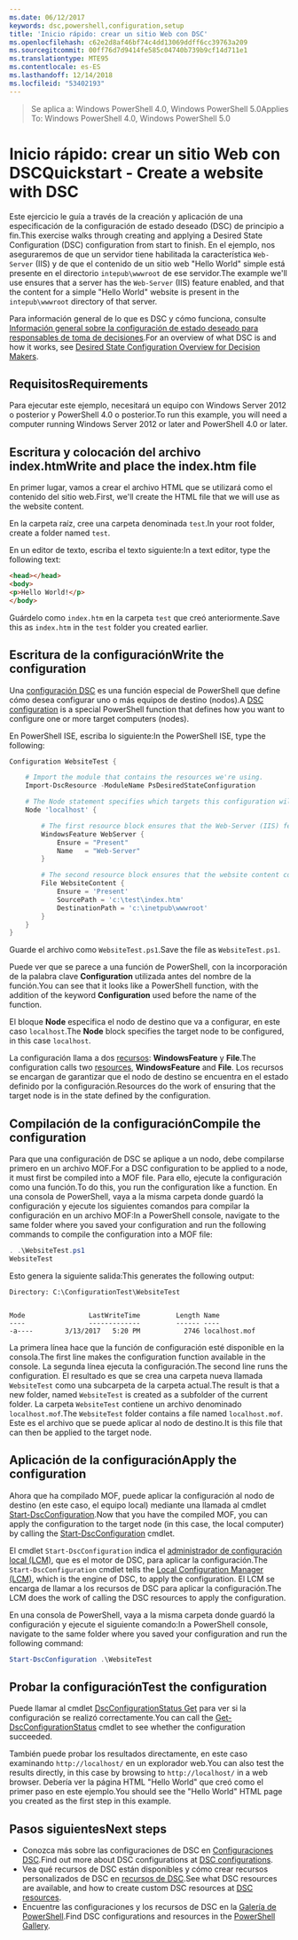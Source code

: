 ```yaml
---
ms.date: 06/12/2017
keywords: dsc,powershell,configuration,setup
title: 'Inicio rápido: crear un sitio Web con DSC'
ms.openlocfilehash: c62e2d8af46bf74c4dd13069ddff6cc39763a209
ms.sourcegitcommit: 00ff76d7d9414fe585c04740b739b9cf14d711e1
ms.translationtype: MTE95
ms.contentlocale: es-ES
ms.lasthandoff: 12/14/2018
ms.locfileid: "53402193"
---
```

> <span data-ttu-id="95020-103">Se aplica a: Windows PowerShell 4.0, Windows PowerShell 5.0</span><span class="sxs-lookup"><span data-stu-id="95020-103">Applies To: Windows PowerShell 4.0, Windows PowerShell 5.0</span></span>

# <a name="quickstart---create-a-website-with-dsc"></a><span data-ttu-id="95020-104">Inicio rápido: crear un sitio Web con DSC</span><span class="sxs-lookup"><span data-stu-id="95020-104">Quickstart - Create a website with DSC</span></span>

<span data-ttu-id="95020-105">Este ejercicio le guía a través de la creación y aplicación de una especificación de la configuración de estado deseado (DSC) de principio a fin.</span><span class="sxs-lookup"><span data-stu-id="95020-105">This exercise walks through creating and applying a Desired State Configuration (DSC) configuration from start to finish.</span></span>
<span data-ttu-id="95020-106">En el ejemplo, nos aseguraremos de que un servidor tiene habilitada la característica `Web-Server` (IIS) y de que el contenido de un sitio web "Hello World" simple está presente en el directorio `intepub\wwwroot` de ese servidor.</span><span class="sxs-lookup"><span data-stu-id="95020-106">The example we'll use ensures that a server has the `Web-Server` (IIS) feature enabled, and that the content for a simple "Hello World" website is present in the `intepub\wwwroot` directory of that server.</span></span>

<span data-ttu-id="95020-107">Para información general de lo que es DSC y cómo funciona, consulte [Información general sobre la configuración de estado deseado para responsables de toma de decisiones](../overview/decisionMaker.md).</span><span class="sxs-lookup"><span data-stu-id="95020-107">For an overview of what DSC is and how it works, see [Desired State Configuration Overview for Decision Makers](../overview/decisionMaker.md).</span></span>

## <a name="requirements"></a><span data-ttu-id="95020-108">Requisitos</span><span class="sxs-lookup"><span data-stu-id="95020-108">Requirements</span></span>

<span data-ttu-id="95020-109">Para ejecutar este ejemplo, necesitará un equipo con Windows Server 2012 o posterior y PowerShell 4.0 o posterior.</span><span class="sxs-lookup"><span data-stu-id="95020-109">To run this example, you will need a computer running Windows Server 2012 or later and PowerShell 4.0 or later.</span></span>

## <a name="write-and-place-the-indexhtm-file"></a><span data-ttu-id="95020-110">Escritura y colocación del archivo index.htm</span><span class="sxs-lookup"><span data-stu-id="95020-110">Write and place the index.htm file</span></span>

<span data-ttu-id="95020-111">En primer lugar, vamos a crear el archivo HTML que se utilizará como el contenido del sitio web.</span><span class="sxs-lookup"><span data-stu-id="95020-111">First, we'll create the HTML file that we will use as the website content.</span></span>

<span data-ttu-id="95020-112">En la carpeta raíz, cree una carpeta denominada `test`.</span><span class="sxs-lookup"><span data-stu-id="95020-112">In your root folder, create a folder named `test`.</span></span>

<span data-ttu-id="95020-113">En un editor de texto, escriba el texto siguiente:</span><span class="sxs-lookup"><span data-stu-id="95020-113">In a text editor, type the following text:</span></span>

```html
<head></head>
<body>
<p>Hello World!</p>
</body>
```

<span data-ttu-id="95020-114">Guárdelo como `index.htm` en la carpeta `test` que creó anteriormente.</span><span class="sxs-lookup"><span data-stu-id="95020-114">Save this as `index.htm` in the `test` folder you created earlier.</span></span>

## <a name="write-the-configuration"></a><span data-ttu-id="95020-115">Escritura de la configuración</span><span class="sxs-lookup"><span data-stu-id="95020-115">Write the configuration</span></span>

<span data-ttu-id="95020-116">Una [configuración DSC](../configurations/configurations.md) es una función especial de PowerShell que define cómo desea configurar uno o más equipos de destino (nodos).</span><span class="sxs-lookup"><span data-stu-id="95020-116">A [DSC configuration](../configurations/configurations.md) is a special PowerShell function that defines how you want to configure one or more target computers (nodes).</span></span>

<span data-ttu-id="95020-117">En PowerShell ISE, escriba lo siguiente:</span><span class="sxs-lookup"><span data-stu-id="95020-117">In the PowerShell ISE, type the following:</span></span>

```powershell
Configuration WebsiteTest {

    # Import the module that contains the resources we're using.
    Import-DscResource -ModuleName PsDesiredStateConfiguration

    # The Node statement specifies which targets this configuration will be applied to.
    Node 'localhost' {

        # The first resource block ensures that the Web-Server (IIS) feature is enabled.
        WindowsFeature WebServer {
            Ensure = "Present"
            Name   = "Web-Server"
        }

        # The second resource block ensures that the website content copied to the website root folder.
        File WebsiteContent {
            Ensure = 'Present'
            SourcePath = 'c:\test\index.htm'
            DestinationPath = 'c:\inetpub\wwwroot'
        }
    }
}
```

<span data-ttu-id="95020-118">Guarde el archivo como `WebsiteTest.ps1`.</span><span class="sxs-lookup"><span data-stu-id="95020-118">Save the file as `WebsiteTest.ps1`.</span></span>

<span data-ttu-id="95020-119">Puede ver que se parece a una función de PowerShell, con la incorporación de la palabra clave **Configuration** utilizada antes del nombre de la función.</span><span class="sxs-lookup"><span data-stu-id="95020-119">You can see that it looks like a PowerShell function, with the addition of the keyword **Configuration** used before the name of the function.</span></span>

<span data-ttu-id="95020-120">El bloque **Node** especifica el nodo de destino que va a configurar, en este caso `localhost`.</span><span class="sxs-lookup"><span data-stu-id="95020-120">The **Node** block specifies the target node to be configured, in this case `localhost`.</span></span>

<span data-ttu-id="95020-121">La configuración llama a dos [recursos](../resources/resources.md): **WindowsFeature** y **File**.</span><span class="sxs-lookup"><span data-stu-id="95020-121">The configuration calls two [resources](../resources/resources.md), **WindowsFeature** and **File**.</span></span>
<span data-ttu-id="95020-122">Los recursos se encargan de garantizar que el nodo de destino se encuentra en el estado definido por la configuración.</span><span class="sxs-lookup"><span data-stu-id="95020-122">Resources do the work of ensuring that the target node is in the state defined by the configuration.</span></span>

## <a name="compile-the-configuration"></a><span data-ttu-id="95020-123">Compilación de la configuración</span><span class="sxs-lookup"><span data-stu-id="95020-123">Compile the configuration</span></span>

<span data-ttu-id="95020-124">Para que una configuración de DSC se aplique a un nodo, debe compilarse primero en un archivo MOF.</span><span class="sxs-lookup"><span data-stu-id="95020-124">For a DSC configuration to be applied to a node, it must first be compiled into a MOF file.</span></span>
<span data-ttu-id="95020-125">Para ello, ejecute la configuración como una función.</span><span class="sxs-lookup"><span data-stu-id="95020-125">To do this, you run the configuration like a function.</span></span>
<span data-ttu-id="95020-126">En una consola de PowerShell, vaya a la misma carpeta donde guardó la configuración y ejecute los siguientes comandos para compilar la configuración en un archivo MOF:</span><span class="sxs-lookup"><span data-stu-id="95020-126">In a PowerShell console, navigate to the same folder where you saved your configuration and run the following commands to compile the configuration into a MOF file:</span></span>

```powershell
. .\WebsiteTest.ps1
WebsiteTest
```

<span data-ttu-id="95020-127">Esto genera la siguiente salida:</span><span class="sxs-lookup"><span data-stu-id="95020-127">This generates the following output:</span></span>

```
Directory: C:\ConfigurationTest\WebsiteTest


Mode                LastWriteTime         Length Name
----                -------------         ------ ----
-a----        3/13/2017   5:20 PM           2746 localhost.mof
```

<span data-ttu-id="95020-128">La primera línea hace que la función de configuración esté disponible en la consola.</span><span class="sxs-lookup"><span data-stu-id="95020-128">The first line makes the configuration function available in the console.</span></span>
<span data-ttu-id="95020-129">La segunda línea ejecuta la configuración.</span><span class="sxs-lookup"><span data-stu-id="95020-129">The second line runs the configuration.</span></span>
<span data-ttu-id="95020-130">El resultado es que se crea una carpeta nueva llamada `WebsiteTest` como una subcarpeta de la carpeta actual.</span><span class="sxs-lookup"><span data-stu-id="95020-130">The result is that a new folder, named `WebsiteTest` is created as a subfolder of the current folder.</span></span>
<span data-ttu-id="95020-131">La carpeta `WebsiteTest` contiene un archivo denominado `localhost.mof`.</span><span class="sxs-lookup"><span data-stu-id="95020-131">The `WebsiteTest` folder contains a file named `localhost.mof`.</span></span>
<span data-ttu-id="95020-132">Este es el archivo que se puede aplicar al nodo de destino.</span><span class="sxs-lookup"><span data-stu-id="95020-132">It is this file that can then be applied to the target node.</span></span>

## <a name="apply-the-configuration"></a><span data-ttu-id="95020-133">Aplicación de la configuración</span><span class="sxs-lookup"><span data-stu-id="95020-133">Apply the configuration</span></span>

<span data-ttu-id="95020-134">Ahora que ha compilado MOF, puede aplicar la configuración al nodo de destino (en este caso, el equipo local) mediante una llamada al cmdlet [Start-DscConfiguration](/powershell/module/psdesiredstateconfiguration/start-dscconfiguration).</span><span class="sxs-lookup"><span data-stu-id="95020-134">Now that you have the compiled MOF, you can apply the configuration to the target node (in this case, the local computer) by calling the [Start-DscConfiguration](/powershell/module/psdesiredstateconfiguration/start-dscconfiguration) cmdlet.</span></span>

<span data-ttu-id="95020-135">El cmdlet `Start-DscConfiguration` indica el [administrador de configuración local (LCM)](../managing-nodes/metaConfig.md), que es el motor de DSC, para aplicar la configuración.</span><span class="sxs-lookup"><span data-stu-id="95020-135">The `Start-DscConfiguration` cmdlet tells the [Local Configuration Manager (LCM)](../managing-nodes/metaConfig.md), which is the engine of DSC, to apply the configuration.</span></span>
<span data-ttu-id="95020-136">El LCM se encarga de llamar a los recursos de DSC para aplicar la configuración.</span><span class="sxs-lookup"><span data-stu-id="95020-136">The LCM does the work of calling the DSC resources to apply the configuration.</span></span>

<span data-ttu-id="95020-137">En una consola de PowerShell, vaya a la misma carpeta donde guardó la configuración y ejecute el siguiente comando:</span><span class="sxs-lookup"><span data-stu-id="95020-137">In a PowerShell console, navigate to the same folder where you saved your configuration and run the following command:</span></span>

```powershell
Start-DscConfiguration .\WebsiteTest
```

## <a name="test-the-configuration"></a><span data-ttu-id="95020-138">Probar la configuración</span><span class="sxs-lookup"><span data-stu-id="95020-138">Test the configuration</span></span>

<span data-ttu-id="95020-139">Puede llamar al cmdlet [DscConfigurationStatus Get](/powershell/module/psdesiredstateconfiguration/get-dscconfigurationstatus) para ver si la configuración se realizó correctamente.</span><span class="sxs-lookup"><span data-stu-id="95020-139">You can call the [Get-DscConfigurationStatus](/powershell/module/psdesiredstateconfiguration/get-dscconfigurationstatus) cmdlet to see whether the configuration succeeded.</span></span>

<span data-ttu-id="95020-140">También puede probar los resultados directamente, en este caso examinando `http://localhost/` en un explorador web.</span><span class="sxs-lookup"><span data-stu-id="95020-140">You can also test the results directly, in this case by browsing to `http://localhost/` in a web browser.</span></span>
<span data-ttu-id="95020-141">Debería ver la página HTML "Hello World" que creó como el primer paso en este ejemplo.</span><span class="sxs-lookup"><span data-stu-id="95020-141">You should see the "Hello World" HTML page you created as the first step in this example.</span></span>

## <a name="next-steps"></a><span data-ttu-id="95020-142">Pasos siguientes</span><span class="sxs-lookup"><span data-stu-id="95020-142">Next steps</span></span>

- <span data-ttu-id="95020-143">Conozca más sobre las configuraciones de DSC en [Configuraciones DSC](../configurations/configurations.md).</span><span class="sxs-lookup"><span data-stu-id="95020-143">Find out more about DSC configurations at [DSC configurations](../configurations/configurations.md).</span></span>
- <span data-ttu-id="95020-144">Vea qué recursos de DSC están disponibles y cómo crear recursos personalizados de DSC en [recursos de DSC](../resources/resources.md).</span><span class="sxs-lookup"><span data-stu-id="95020-144">See what DSC resources are available, and how to create custom DSC resources at [DSC resources](../resources/resources.md).</span></span>
- <span data-ttu-id="95020-145">Encuentre las configuraciones y los recursos de DSC en la [Galería de PowerShell](https://www.powershellgallery.com/).</span><span class="sxs-lookup"><span data-stu-id="95020-145">Find DSC configurations and resources in the [PowerShell Gallery](https://www.powershellgallery.com/).</span></span>
